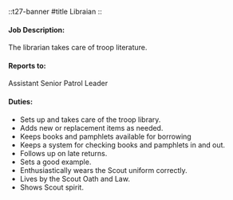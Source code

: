 
::t27-banner
#title
Libraian
::

#### Job Description:
The librarian takes care of troop literature.

#### Reports to:
Assistant Senior Patrol Leader

#### Duties:
- Sets up and takes care of the troop library.
- Adds new or replacement items as needed.
- Keeps books and pamphlets available for borrowing
- Keeps a system for checking books and pamphlets in and out.
- Follows up on late returns.
- Sets a good example.
- Enthusiastically wears the Scout uniform correctly.
- Lives by the Scout Oath and Law.
- Shows Scout spirit.